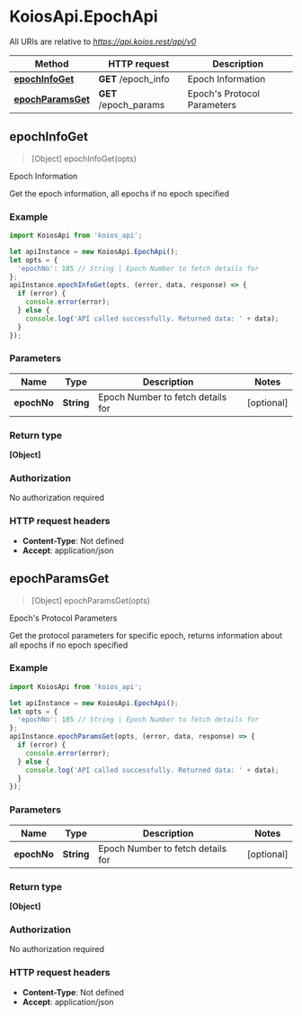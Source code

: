 # KoiosApi.EpochApi

All URIs are relative to *https://api.koios.rest/api/v0*

Method | HTTP request | Description
------------- | ------------- | -------------
[**epochInfoGet**](EpochApi.md#epochInfoGet) | **GET** /epoch_info | Epoch Information
[**epochParamsGet**](EpochApi.md#epochParamsGet) | **GET** /epoch_params | Epoch&#39;s Protocol Parameters



## epochInfoGet

> [Object] epochInfoGet(opts)

Epoch Information

Get the epoch information, all epochs if no epoch specified

### Example

```javascript
import KoiosApi from 'koios_api';

let apiInstance = new KoiosApi.EpochApi();
let opts = {
  'epochNo': 185 // String | Epoch Number to fetch details for
};
apiInstance.epochInfoGet(opts, (error, data, response) => {
  if (error) {
    console.error(error);
  } else {
    console.log('API called successfully. Returned data: ' + data);
  }
});
```

### Parameters


Name | Type | Description  | Notes
------------- | ------------- | ------------- | -------------
 **epochNo** | **String**| Epoch Number to fetch details for | [optional] 

### Return type

**[Object]**

### Authorization

No authorization required

### HTTP request headers

- **Content-Type**: Not defined
- **Accept**: application/json


## epochParamsGet

> [Object] epochParamsGet(opts)

Epoch&#39;s Protocol Parameters

Get the protocol parameters for specific epoch, returns information about all epochs if no epoch specified

### Example

```javascript
import KoiosApi from 'koios_api';

let apiInstance = new KoiosApi.EpochApi();
let opts = {
  'epochNo': 185 // String | Epoch Number to fetch details for
};
apiInstance.epochParamsGet(opts, (error, data, response) => {
  if (error) {
    console.error(error);
  } else {
    console.log('API called successfully. Returned data: ' + data);
  }
});
```

### Parameters


Name | Type | Description  | Notes
------------- | ------------- | ------------- | -------------
 **epochNo** | **String**| Epoch Number to fetch details for | [optional] 

### Return type

**[Object]**

### Authorization

No authorization required

### HTTP request headers

- **Content-Type**: Not defined
- **Accept**: application/json

